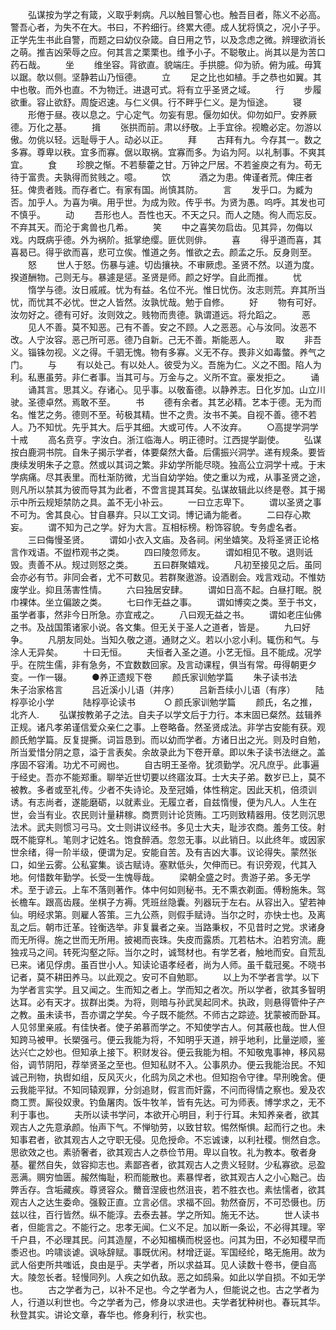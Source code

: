 <!-- { "loadSidebar": true } -->
　　弘谋按为学之有箴，义取乎剌病。凡以触目警心也。触吾目者，陈义不必高。警吾心者，为失不在大。书曰，不矜细行。终累大德。成人犹将慎之，况小子乎。正学先生书此自警，而题之曰幼仪杂箴。自日用之节，以及念虑之微。辨理欲消长之萌。推吉凶荣辱之应。何其言之栗栗也。维予小子。不聪敬止。尚其以是为苦口药石哉。 
　　坐 
　　维坐容。背欲直。貌端庄。手拱臆。仰为骄。俯为戚。毋箕以踞。欹以侧。坚静若山乃恒德。 
　　立 
　　足之比也如植。手之恭也如翼。其中也敬。而外也直。不为物迁。进退可式。将有立乎圣贤之域。 
　　行 
　　步履欲重。容止欲舒。周旋迟速。与仁义俱。行不畔乎仁义。是为恒途。 
　　寝 
　　形倦于昼。夜以息之。宁心定气。勿妄有思。偃勿如伏。仰勿如尸。安养厥德。万化之基。 
　　揖 
　　张拱而前。肃以纾敬。上手宜徐。视瞻必定。勿游以傲。勿佻以轻。远耻辱于人。动必以正。 
　　拜 
　　古拜有九。今存其一。数之多寡。尊卑以秩。宜多而寡。倨以取祸。宜寡而多。为谄为阿。以礼制事。不爽其宜。 
　　食 
　　珍腴之惭。不若藜藿之甘。万钟之尸居。不若釜庾之有为。苟无待于富贵。夫孰得而贫贱之。噫。 
　　饮　 
　　酒之为患。俾谨者荒。俾庄者狂。俾贵者贱。而存者亡。有家有国。尚慎其防。 
　　言 
　　发乎口。为臧为否。加乎人。为喜为嗔。用乎世。为成为败。传乎书。为贤为愚。呜呼。其发也可不慎乎。 
　　动 
　　吾形也人。吾性也天。不天之只。而人之随。徇人而忘反。不弃其天。而沦于禽兽也几希。 
　　笑 
　　中之喜笑勿启齿。见其异，勿侮以戏。内既病乎德。外为祸阶。抵掌绝缨。匪优则俳。 
　　喜 
　　得乎道而喜，其喜曷已。得乎欲而喜，悲可立俟。惟道之务。惟欲之去。颜孟之乐。反身则至。 
　　怒 
　　世人于怒。伤暴与遽。切齿攘袂。不审厥虑。圣贤不然。以道为度。揆道酬物。己则无与。暴遽是惩。圣贤是师。颜之好学。自此而推。 
　　忧 
　　惰学与德。汝日戚戚。忧为有益。名位不光。惟日忧伤。汝志则荒。弃其所当忧，而忧其不必忧。世之人皆然。汝孰忧哉。勉于自修。 
　　好 
　　物有可好。汝勿好之。德有可好。汝则效之。贱物而贵德。孰谓道远。将允蹈之。 
　　恶 
　　见人不善。莫不知恶。己有不善。安之不顾。人之恶恶。心与汝同。汝恶不改。人宁汝容。恶己所可恶。德乃自新。己无不善。斯能恶人。 
　　取 
　　非吾义。锱铢勿视。义之得。千驷无愧。物有多寡。义无不存。畏非义如毒螫。养气之门。 
　　与 
　　有以处己。有以处人。彼受为义。吾施为仁。义之不图。陷人为利。私惠虽劳。非仁者事。当其可与。万金与之。义所不宜。豪发拒之。 
　　诵 
　　诵其言。思其义。存诸心。见乎事。以敬畜德。以静养志。日化岁加。山立川驶。圣德卓然。焉敢不至。 
　　书 
　　德有余者。其艺必精。艺本于德。无为而名。惟艺之务。德则不至。茍极其精。世不之贵。汝书不美。自视不善。德不若人。乃不知忧。先乎其大。后乎其细。大或可传。人不汝弃。 
　　○高提学洞学十戒 
　　高名贲亨。字汝白。浙江临海人。明正德时。江西提学副使。 
　　弘谋按白鹿洞书院。自朱子揭示学者，体要粲然大备。后儒振兴洞学。递有规条。要皆庚续发明朱子之意。然或以其词之繁。非幼学所能尽晓。独高公立洞学十戒。于末学病痛。尽其表里。而杜渐防微，尤当自幼学始。使之重以为戒，从事圣贤之途，则凡所以禁其为彼而导其为此者，不啻言提其耳矣。弘谋故辑此以终是卷。其于揭示中所云规矩禁防之具。盖不无小补云。 
　　一曰立志卑下。 
　　谓以圣贤之事不可为。舍其良心。甘自暴弃。只以工文词。博记诵为能者。 
　　二曰存心欺妄。 
　　谓不知为己之学。好为大言。互相标榜。粉饰容貌。专务虚名者。 
　　三曰侮慢圣贤。 
　　谓如小衣入文庙。及各祠。闲坐嬉笑。及将圣贤正论格言作戏语。不盥栉观书之类。 
　　四曰陵忽师友。 
　　谓如相见不敬。退则诋毁。责善不从。规过则怒之类。 
　　五曰群聚嬉戏。 
　　凡初至接见之后。虽同会亦必有节。非同会者，尤不可数见。若群聚遨游。设酒剧会。戏言戏动。不惟妨废学业。抑且荡害性情。 
　　六曰独居安肆。 
　　谓如日高不起。白昼打眠。脱巾裸体。坐立偏跛之类。 
　　七曰作无益之事。 
　　谓如博奕之类。至于书文，虽学者事，然非今日所急。亦宜戒之。 
　　八曰观无益之书。 
　　谓如老庄仙佛之书。及战国策诸家小说。各文集。但无关于圣人之道者，皆是。 
　　九曰好争。 
　　凡朋友同处。当知久敬之道。通财之义。若以小忿小利。辄伤和气。与涂人无异矣。 
　　十曰无恒。 
　　夫恒者入圣之道。小艺无恒。且不能成。况学乎。在院生儒，非有急务，不宜数数回家。及言动课程，俱当有常。毋得朝更夕变。一作一辍。 
　　●养正遗规下卷 
　　颜氏家训勉学篇 
　　朱子读书法　 
　　朱子治家格言　 
　　吕近溪小儿语（并序） 
　　吕新吾续小儿语（有序） 
　　陆桴亭论小学　 
　　陆桴亭论读书　 
　　○ 颜氏家训勉学篇 
　　颜氏，名之推，北齐人. 
　　弘谋按教弟子之法。自夫子以学文后于力行。本末固已粲然。兹辑养正规。诸凡孝弟谨信爱众亲仁之事。上卷略备。然圣贤成法。非学古安能有获。观颜氏勉学篇。反复提撕。词旨恳到。而以幼而学者。方诸日出之光。则及时自勉，所当爱惜分阴之意，溢于言表矣。余故录此为下卷开章。即以朱子读书法继之。盖序固不容淆。功尤不可阙也。 
　　自古明王圣帝。犹须勤学。况凡庶乎。此事遍于经史。吾亦不能郑重。聊举近世切要以终寤汝耳。士大夫子弟。数岁已上，莫不被教。多者或至礼传。少者不失诗论。及至冠婚，体性稍定。因此天机，倍须训诱。有志尚者，遂能磨砺，以就素业。无履立者，自兹惰慢，便为凡人。人生在世，会当有业。农民则计量耕稼。商贾则计论货贿。工巧则致精器用。伎艺则沉思法术。武夫则惯习弓马。文士则讲议经书。多见士大夫，耻涉农商。羞务工伎。射既不能穿札。笔则才记姓名。饱食醉酒。忽忽无事。以此销日。以此终年。或因家世余绪，得一阶半级，便谓为足。安能自苦。及有吉凶大事。议论得失。蒙然张口，如坐云雾。公私宴集。谈古赋诗。塞默低头，欠伸而已。有识旁观，代其入地。何惜数年勤学。长受一生愧辱哉。 
　　梁朝全盛之时。贵游子弟。多无学术。至于谚云。上车不落则著作。体中何如则秘书。无不熏衣剃面。傅粉施朱。驾长檐车。跟高齿屐。坐棋子方褥。凭班丝隐囊。列器玩于左右。从容出入。望若神仙。明经求第。则雇人答策。三九公燕，则假手赋诗。当尔之时，亦快士也。及离乱之后。朝市迁革。铨衡选举。非复曩者之亲。当路秉权，不见昔时之党。求诸身而无所得。施之世而无所用。披褐而丧珠。失皮而露质。兀若枯木。泊若穷流。鹿独戎马之间。转死沟壑之际。当尔之时，诚驽材也。有学艺者，触地而安。自荒乱已来。诸见俘虏。虽百世小人。知读论语孝经者，尚为人师。虽千载冠冕。不晓书记者，莫不耕田养马。以此观之。安可不自勉耶。 
　　以上为不学者言学。以下为学者言实学。且又闻之。生而知之者上。学而知之者次。所以学者，欲其多智明达耳。必有天才。拔群出类。为将，则暗与孙武吴起同术。执政，则悬得管仲子产之教。虽未读书，吾亦谓之学矣。今子既不能然。不师古之踪迹。犹蒙被而卧耳。人见邻里亲戚。有佳快者。使子弟慕而学之。不知使学古人。何其蔽也哉。世人但知跨马被甲。长槊强弓。便云我能为将，不知明乎天道，辨乎地利，比量逆顺，鉴达兴亡之妙也。但知承上接下。积财发谷。便云我能为相。不知敬鬼事神，移风易俗，调节阴阳，荐举贤圣之至也。但知私财不入。公事夙办。便云我能治民。不知诚己刑物，执辔如组，反风灭火，化鸱为凤之术也。但知抱令守律。早刑晚舍。便云我能平狱。不知同辕观罪，分剑追财，假言而奸露，不问而得情之察也。爰及农商工贾。厮役奴隶。钓鱼屠肉。饭牛牧羊，皆有先达。可为师表。博学求之，无不利于事也。 
　　夫所以读书学问，本欲开心明目，利于行耳。未知养亲者，欲其观古人之先意承颜。怡声下气。不惮劬劳，以致甘软。惕然惭惧。起而行之也。未知事君者，欲其观古人之守职无侵。见危授命。不忘诚谏，以利社稷。恻然自念。思欲效之也。素骄奢者，欲其观古人之恭俭节用。卑以自牧。礼为教本。敬者身基。瞿然自失，敛容抑志也。素鄙吝者，欲其观古人之贵义轻财。少私寡欲。忌盈恶满。赒穷恤匮。赧然悔耻，积而能散也。素暴悍者，欲其观古人之小心黜己。齿弊舌存。含垢藏疾。尊贤容众。薾音涅疲也然沮丧，若不胜衣也。素怯懦者，欲其观古人之达生委命。强毅正直。立言必信。求福不回。勃然奋厉，不可恐慑也。历兹以往，百行皆然。纵不能淳。去泰去甚。学之所知。施无不达。 
　　世人读书者，但能言之。不能行之。忠孝无闻。仁义不足。加以断一条讼，不必得其理。宰千户县，不必理其民。问其造屋，不必知楣横而棁竖也。问其为田，不必知稷早而黍迟也。吟啸谈谑。讽咏辞赋。事既优闲。材增迂诞。军国经纶，略无施用。故为武人俗吏所共嗤诋，良由是乎。夫学者，所以求益耳。见人读数十卷书，便自高大。陵忽长者。轻慢同列。人疾之如仇敌。恶之如鸱枭。如此以学自损。不如无学也。 
　　古之学者为己，以补不足也。今之学者为人，但能说之也。古之学者为人，行道以利世也。今之学者为己，修身以求进也。夫学者犹种树也。春玩其华。秋登其实。讲论文章，春华也。修身利行，秋实也。 
